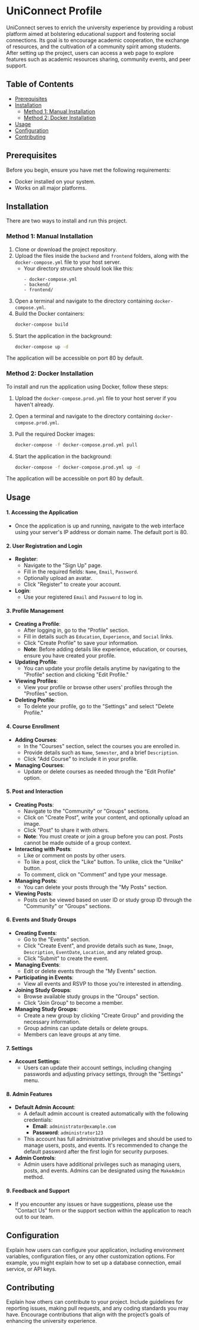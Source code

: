 # UniConnect Profile

UniConnect serves to enrich the university experience by providing a robust platform aimed at bolstering educational support and fostering social connections. Its goal is to encourage academic cooperation, the exchange of resources, and the cultivation of a community spirit among students. After setting up the project, users can access a web page to explore features such as academic resources sharing, community events, and peer support.

## Table of Contents

- [Prerequisites](#prerequisites)
- [Installation](#installation)
  - [Method 1: Manual Installation](#method-1-manual-installation)
  - [Method 2: Docker Installation](#method-2-docker-installation)
- [Usage](#usage)
- [Configuration](#configuration)
- [Contributing](#contributing)

## Prerequisites

Before you begin, ensure you have met the following requirements:

- Docker installed on your system.
- Works on all major platforms.

## Installation

There are two ways to install and run this project.

### Method 1: Manual Installation

1. Clone or download the project repository.
2. Upload the files inside the `backend` and `frontend` folders, along with the `docker-compose.yml` file to your host server.
   - Your directory structure should look like this:
     ```
     - docker-compose.yml
     - backend/
     - frontend/
     ```
3. Open a terminal and navigate to the directory containing `docker-compose.yml`.
4. Build the Docker containers:
   ```bash
   docker-compose build
   ```
5. Start the application in the background:
   ```bash
   docker-compose up -d
   ```
The application will be accessible on port 80 by default.

### Method 2: Docker Installation

To install and run the application using Docker, follow these steps:

1. Upload the `docker-compose.prod.yml` file to your host server if you haven't already.

2. Open a terminal and navigate to the directory containing `docker-compose.prod.yml`.

3. Pull the required Docker images:

   ```bash
   docker-compose -f docker-compose.prod.yml pull
   ```
 
4. Start the application in the background:

   ```bash
   docker-compose -f docker-compose.prod.yml up -d
   ```
 
The application will be accessible on port 80 by default.

## Usage

#### 1. **Accessing the Application**
   - Once the application is up and running, navigate to the web interface using your server's IP address or domain name. The default port is 80.

#### 2. **User Registration and Login**
   - **Register**: 
     - Navigate to the "Sign Up" page.
     - Fill in the required fields: `Name`, `Email`, `Password`.
     - Optionally upload an avatar.
     - Click "Register" to create your account.
   - **Login**:
     - Use your registered `Email` and `Password` to log in.

#### 3. **Profile Management**
   - **Creating a Profile**:
     - After logging in, go to the "Profile" section.
     - Fill in details such as `Education`, `Experience`, and `Social` links.
     - Click "Create Profile" to save your information.
     - **Note**: Before adding details like experience, education, or courses, ensure you have created your profile.
   - **Updating Profile**:
     - You can update your profile details anytime by navigating to the "Profile" section and clicking "Edit Profile."
   - **Viewing Profiles**:
     - View your profile or browse other users' profiles through the "Profiles" section.
   - **Deleting Profile**:
     - To delete your profile, go to the "Settings" and select "Delete Profile."

#### 4. **Course Enrollment**
   - **Adding Courses**:
     - In the "Courses" section, select the courses you are enrolled in.
     - Provide details such as `Name`, `Semester`, and a brief `Description`.
     - Click "Add Course" to include it in your profile.
   - **Managing Courses**:
     - Update or delete courses as needed through the "Edit Profile" option.

#### 5. **Post and Interaction**
   - **Creating Posts**:
     - Navigate to the "Community" or "Groups" sections.
     - Click on "Create Post", write your content, and optionally upload an image.
     - Click "Post" to share it with others.
     - **Note**: You must create or join a group before you can post. Posts cannot be made outside of a group context.
   - **Interacting with Posts**:
     - Like or comment on posts by other users.
     - To like a post, click the "Like" button. To unlike, click the "Unlike" button.
     - To comment, click on "Comment" and type your message.
   - **Managing Posts**:
     - You can delete your posts through the "My Posts" section.
   - **Viewing Posts**:
     - Posts can be viewed based on user ID or study group ID through the "Community" or "Groups" sections.

#### 6. **Events and Study Groups**
   - **Creating Events**:
     - Go to the "Events" section.
     - Click "Create Event", and provide details such as `Name`, `Image`, `Description`, `EventDate`, `Location`, and any related group.
     - Click "Submit" to create the event.
   - **Managing Events**:
     - Edit or delete events through the "My Events" section.
   - **Participating in Events**:
     - View all events and RSVP to those you're interested in attending.
   - **Joining Study Groups**:
     - Browse available study groups in the "Groups" section.
     - Click "Join Group" to become a member.
   - **Managing Study Groups**:
     - Create a new group by clicking "Create Group" and providing the necessary information.
     - Group admins can update details or delete groups.
     - Members can leave groups at any time.

#### 7. **Settings**
   - **Account Settings**:
     - Users can update their account settings, including changing passwords and adjusting privacy settings, through the "Settings" menu.

#### 8. **Admin Features**
   - **Default Admin Account**:
     - A default admin account is created automatically with the following credentials:
       - **Email**: `administrator@example.com`
       - **Password**: `administrator123`
     - This account has full administrative privileges and should be used to manage users, posts, and events. It's recommended to change the default password after the first login for security purposes.
   - **Admin Controls**:
     - Admin users have additional privileges such as managing users, posts, and events. Admins can be designated using the `MakeAdmin` method.

#### 9. **Feedback and Support**
   - If you encounter any issues or have suggestions, please use the "Contact Us" form or the support section within the application to reach out to our team.

## Configuration
Explain how users can configure your application, including environment variables, configuration files, or any other customization options. For example, you might explain how to set up a database connection, email service, or API keys.

## Contributing
Explain how others can contribute to your project. Include guidelines for reporting issues, making pull requests, and any coding standards you may have. Encourage contributions that align with the project’s goals of enhancing the university experience.
